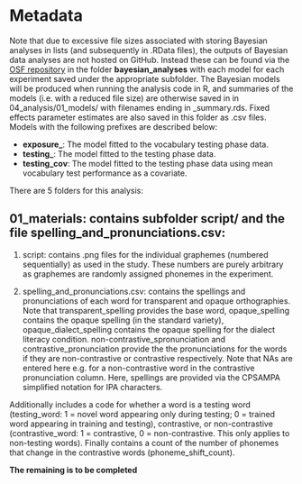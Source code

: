 # Metadata

Note that due to excessive file sizes associated with storing Bayesian analyses in lists (and subsequently in .RData files), the outputs of Bayesian data analyses are not hosted on GitHub. Instead these can be found via the [OSF repository](https://osf.io/7ct9x/) in the folder **bayesian_analyses** with each model for each experiment saved under the appropriate subfolder. The Bayesian models will be produced when running the analysis code in R, and summaries of the models (i.e. with a reduced file size) are otherwise saved in in 04_analysis/01_models/ with filenames ending in _summary.rds. Fixed effects parameter estimates are also saved in this folder as .csv files. Models with the following prefixes are described below:

- **exposure_**: The model fitted to the vocabulary testing phase data.
- **testing_**: The model fitted to the testing phase data.
- **testing_cov**: The model fitted to the testing phase data using mean vocabulary test performance as a covariate.

There are 5 folders for this analysis:

## **01_materials**: contains subfolder script/ and the file spelling_and_pronunciations.csv:

1. script: contains .png files for the individual graphemes (numbered sequentially) as used in the study. These numbers are purely arbitrary as graphemes are randomly assigned phonemes in the experiment.

2. spelling_and_pronunciations.csv: contains the spellings and pronunciations of each word for transparent and opaque orthographies. Note that transparent_spelling provides the base word, opaque_spelling contains the opaque spelling (in the standard variety), opaque_dialect_spelling contains the opaque spelling for the dialect literacy condition. non-contrastive_spronunciation and contrastive_pronunciation provide the the pronunciations for the words if they are non-contrastive or contrastive respectively. Note that NAs are entered here e.g. for a non-contrastive word in the contrastive pronunciation column. Here, spellings are provided via the CPSAMPA simplified notation for IPA characters. 

Additionally includes a code for whether a word is a testing word (testing_word: 1 = novel word appearing only during testing; 0 = trained word appearing in training and testing), contrastive, or non-contrastive (contrastive_word: 1 = contrastive, 0 = non-contrastive. This only applies to non-testing words). Finally contains a count of the number of phonemes that change in the contrastive words (phoneme_shift_count).

**The remaining is to be completed**